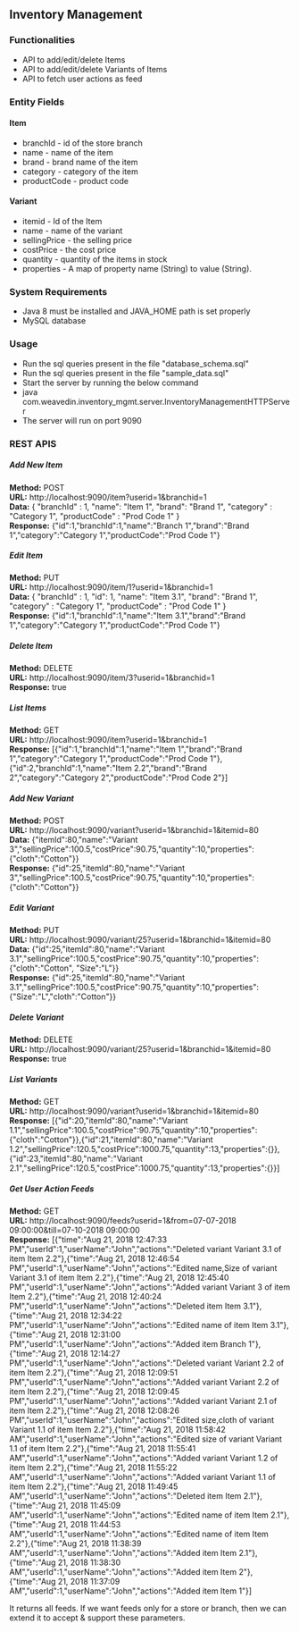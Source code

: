 ## Inventory Management ##
  
### Functionalities ###
  * API to add/edit/delete Items
  * API to add/edit/delete Variants of Items
  * API to fetch user actions as feed
  
    
### Entity Fields ###
 #### Item ###
  * branchId - id of the store branch
  * name - name of the item
  * brand - brand name of the item
  * category - category of the item
  * productCode - product code
 #### Variant ####
  * itemid - Id of the Item
  * name - name of the variant
  * sellingPrice - the selling price
  * costPrice - the cost price
  * quantity - quantity of the items in stock
  * properties - A map of property name (String) to value (String).

### System Requirements ###
  * Java 8 must be installed and JAVA_HOME path is set properly
  * MySQL database

### Usage ###
  * Run the sql queries present in the file "database_schema.sql"  
  * Run the sql queries present in the file "sample_data.sql"  
  * Start the server by running the below command
  * java com.weavedin.inventory_mgmt.server.InventoryManagementHTTPServer   
  * The server will run on port 9090

### REST APIS ###
##### Add New Item #####
**Method:** POST  
**URL:** http://localhost:9090/item?userid=1&branchid=1  
**Data:**
{
"branchId" : 1,
"name": "Item 1",
"brand": "Brand 1",
"category" : "Category 1",
"productCode" : "Prod Code 1"
}  
**Response:** {"id":1,"branchId":1,"name":"Branch 1","brand":"Brand 1","category":"Category 1","productCode":"Prod Code 1"}      
  
##### Edit Item #####
**Method:** PUT  
**URL:** http://localhost:9090/item/1?userid=1&branchid=1  
**Data:**
{
"branchId" : 1,
"id": 1,
"name": "Item 3.1",
"brand": "Brand 1",
"category" : "Category 1",
"productCode" : "Prod Code 1"
}  
**Response:** {"id":1,"branchId":1,"name":"Item 3.1","brand":"Brand 1","category":"Category 1","productCode":"Prod Code 1"}    

##### Delete Item #####
**Method:** DELETE  
**URL:** http://localhost:9090/item/3?userid=1&branchid=1   
**Response:** true    

##### List Items #####
**Method:** GET  
**URL:** http://localhost:9090/item?userid=1&branchid=1  
**Response:** [{"id":1,"branchId":1,"name":"Item 1","brand":"Brand 1","category":"Category 1","productCode":"Prod Code 1"},{"id":2,"branchId":1,"name":"Item 2.2","brand":"Brand 2","category":"Category 2","productCode":"Prod Code 2"}]  

##### Add New Variant #####
**Method:** POST  
**URL:** http://localhost:9090/variant?userid=1&branchid=1&itemid=80  
**Data:**
{"itemId":80,"name":"Variant 3","sellingPrice":100.5,"costPrice":90.75,"quantity":10,"properties":{"cloth":"Cotton"}}  
**Response:** {"id":25,"itemId":80,"name":"Variant 3","sellingPrice":100.5,"costPrice":90.75,"quantity":10,"properties":{"cloth":"Cotton"}}      
  
##### Edit Variant #####
**Method:** PUT  
**URL:** http://localhost:9090/variant/25?userid=1&branchid=1&itemid=80  
**Data:**
{"id":25,"itemId":80,"name":"Variant 3.1","sellingPrice":100.5,"costPrice":90.75,"quantity":10,"properties":{"cloth":"Cotton", "Size":"L"}}  
**Response:** {"id":25,"itemId":80,"name":"Variant 3.1","sellingPrice":100.5,"costPrice":90.75,"quantity":10,"properties":{"Size":"L","cloth":"Cotton"}}    

##### Delete Variant #####
**Method:** DELETE  
**URL:** http://localhost:9090/variant/25?userid=1&branchid=1&itemid=80   
**Response:** true    

##### List Variants #####
**Method:** GET  
**URL:** http://localhost:9090/variant?userid=1&branchid=1&itemid=80  
**Response:** [{"id":20,"itemId":80,"name":"Variant 1.1","sellingPrice":100.5,"costPrice":90.75,"quantity":10,"properties":{"cloth":"Cotton"}},{"id":21,"itemId":80,"name":"Variant 1.2","sellingPrice":120.5,"costPrice":1000.75,"quantity":13,"properties":{}},{"id":23,"itemId":80,"name":"Variant 2.1","sellingPrice":120.5,"costPrice":1000.75,"quantity":13,"properties":{}}]  

##### Get User Action Feeds #####
**Method:** GET  
**URL:** http://localhost:9090/feeds?userid=1&from=07-07-2018 09:00:00&till=07-10-2018 09:00:00  
**Response:** [{"time":"Aug 21, 2018 12:47:33 PM","userId":1,"userName":"John","actions":"Deleted variant Variant 3.1 of item Item 2.2"},{"time":"Aug 21, 2018 12:46:54 PM","userId":1,"userName":"John","actions":"Edited name,Size of variant Variant 3.1 of item Item 2.2"},{"time":"Aug 21, 2018 12:45:40 PM","userId":1,"userName":"John","actions":"Added variant Variant 3 of item Item 2.2"},{"time":"Aug 21, 2018 12:40:24 PM","userId":1,"userName":"John","actions":"Deleted item Item 3.1"},{"time":"Aug 21, 2018 12:34:22 PM","userId":1,"userName":"John","actions":"Edited name of item Item 3.1"},{"time":"Aug 21, 2018 12:31:00 PM","userId":1,"userName":"John","actions":"Added item Branch 1"},{"time":"Aug 21, 2018 12:14:27 PM","userId":1,"userName":"John","actions":"Deleted variant Variant 2.2 of item Item 2.2"},{"time":"Aug 21, 2018 12:09:51 PM","userId":1,"userName":"John","actions":"Added variant Variant 2.2 of item Item 2.2"},{"time":"Aug 21, 2018 12:09:45 PM","userId":1,"userName":"John","actions":"Added variant Variant 2.1 of item Item 2.2"},{"time":"Aug 21, 2018 12:08:26 PM","userId":1,"userName":"John","actions":"Edited size,cloth of variant Variant 1.1 of item Item 2.2"},{"time":"Aug 21, 2018 11:58:42 AM","userId":1,"userName":"John","actions":"Edited size of variant Variant 1.1 of item Item 2.2"},{"time":"Aug 21, 2018 11:55:41 AM","userId":1,"userName":"John","actions":"Added variant Variant 1.2 of item Item 2.2"},{"time":"Aug 21, 2018 11:55:22 AM","userId":1,"userName":"John","actions":"Added variant Variant 1.1 of item Item 2.2"},{"time":"Aug 21, 2018 11:49:45 AM","userId":1,"userName":"John","actions":"Deleted item Item 2.1"},{"time":"Aug 21, 2018 11:45:09 AM","userId":1,"userName":"John","actions":"Edited name of item Item 2.1"},{"time":"Aug 21, 2018 11:44:53 AM","userId":1,"userName":"John","actions":"Edited name of item Item 2.2"},{"time":"Aug 21, 2018 11:38:39 AM","userId":1,"userName":"John","actions":"Added item Item 2.1"},{"time":"Aug 21, 2018 11:38:30 AM","userId":1,"userName":"John","actions":"Added item Item 2"},{"time":"Aug 21, 2018 11:37:09 AM","userId":1,"userName":"John","actions":"Added item Item 1"}] 


It returns all feeds. If we want feeds only for a store or branch, then we can extend it to accept & support these parameters.
